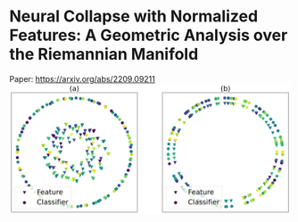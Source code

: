 # Neural Collapse with Normalized Features: A Geometric Analysis over the Riemannian Manifold
Paper: https://arxiv.org/abs/2209.09211
![low_dim_features](images/low_dim_features.png)
